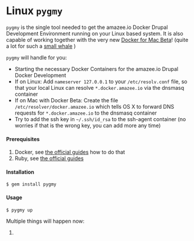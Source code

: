 # Linux `pygmy`
`pygmy` is the single tool needed to get the amazee.io Docker Drupal Development Environment running on your Linux based system. It is also capable of working together with the very new [Docker for Mac Beta](https://blog.docker.com/2016/03/docker-for-mac-windows-beta/)! (quite a lot for such a [small whale](https://en.wikipedia.org/wiki/Pygmy_sperm_whale) )

`pygmy` will handle for you:
* Starting the necessary Docker Containers for the amazee.io Drupal Docker Development
* If on Linux: Add `nameserver 127.0.0.1` to your `/etc/resolv.conf` file, so that your local Linux can resolve `*.docker.amazee.io` via the dnsmasq container
* If on Mac with Docker Beta: Create the file `/etc/resolver/docker.amazee.io` which tells OS X to forward DNS requests for `*.docker.amazee.io` to the dnsmasq container
* Try to add the ssh key in `~/.ssh/id_rsa` to the ssh-agent container (no worries if that is the wrong key, you can add more any time)



#### Prerequisites
1. Docker, see [the official guides](https://docs.docker.com/engine/installation/) how to do that
2. Ruby, see [the official guides ](https://www.ruby-lang.org/en/documentation/installation/)

#### Installation
    $ gem install pygmy

#### Usage

    $ pygmy up

Multiple things will happen now:

1. 